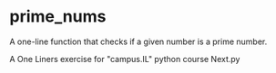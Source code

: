 # prime_nums
A one-line function that checks if a given number is a prime number.

A One Liners exercise for "campus.IL" python course Next.py
